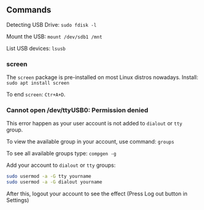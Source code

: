 ## Commands

Detecting USB Drive: ``sudo fdisk -l``

Mount the USB: ``mount /dev/sdb1 /mnt``

List USB devices: ``lsusb``

### screen

The ``screen`` package is pre-installed on most Linux distros nowadays. Install: ``sudo apt install screen``

To end ``screen``: ``Ctr+A+D``.

### Cannot open /dev/ttyUSB0: Permission denied

This error happen as your user account is not added to ``dialout`` or ``tty`` group.

To view the available group in your account, use command: ``groups``

To see all available groups type: ``compgen -g``

Add your account to ``dialout`` or ``tty`` groups:

```sh
sudo usermod -a -G tty yourname
sudo usermod -a -G dialout yourname
```

After this, logout your account to see the effect (Press Log out button in Settings)